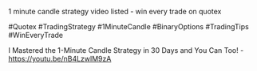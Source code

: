 1 minute candle strategy video listed - win every trade on quotex

#Quotex #TradingStrategy #1MinuteCandle #BinaryOptions #TradingTips #WinEveryTrade

I Mastered the 1-Minute Candle Strategy in 30 Days and You Can Too! - https://youtu.be/nB4LzwlM9zA



